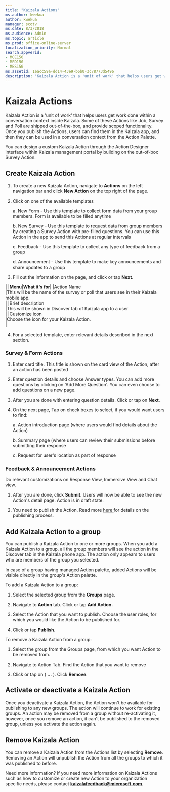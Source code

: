 ```yaml
---
title: "Kaizala Actions"
ms.author: kwekua
author: kwekua
manager: scotv
ms.date: 8/3/2018
ms.audience: Admin
ms.topic: article
ms.prod: office-online-server
localization_priority: Normal
search.appverid:
- MOE150
- MED150
- MBS150
ms.assetid: 1eacc59a-dd14-43e9-b6b0-3c78773d5496
description: "Kaizala Action is a 'unit of work' that helps users get work done within a conversation context inside Kaizala. Some of these Actions like Job, Survey and Poll are shipped out-of-the-box, and provide scoped functionality. Once you publish the Actions, users can find them in the Kaizala app, and then they can be used in a conversation context from the Action Palette."
---
```


# Kaizala Actions

Kaizala Action is a 'unit of work' that helps users get work done within a conversation context inside Kaizala. Some of these Actions like Job, Survey and Poll are shipped out-of-the-box, and provide scoped functionality. Once you publish the Actions, users can find them in the Kaizala app, and then they can be used in a conversation context from the Action Palette.
  
You can design a custom Kaizala Action through the Action Designer interface within Kaizala management portal by building on the out-of-box Survey Action.
  
## Create Kaizala Action

1. To create a new Kaizala Action, navigate to **Actions** on the left navigation bar and click **New Action** on the top right of the page. 
    
2. Click on one of the available templates
    
    a.  New Form - Use this template to collect form data from your group members. Form is available to be filled anytime
    
    b. New Survey - Use this template to request data from group members by creating a Survey Action with pre-filled questions. You can use this Action in the app to send this Actions at regular intervals
    
    c. Feedback - Use this template to collect any type of feedback from a group
    
    d. Announcement﻿ - Use this template to make key announcements and share updates to a group
    
3. Fill out the information on the page, and click or tap **Next**.
    
|
|**Menu**|**What it's for**|
|Action Name  <br/> |This will be the name of the survey or poll that users see in their Kaizala mobile app.  <br/> |
|Brief description  <br/> |This will be shown in Discover tab of Kaizala app to a user  <br/> |
|Customize icon  <br/> |Choose the icon for your Kaizala Action.  <br/> |
   
4. For a selected template, enter relevant details described in the next section.
    
### Survey &amp; Form Actions
1. Enter card title. This title is shown on the card view of the Action, after an action has been posted

2. Enter question details and choose Answer types. You can add more questions by clicking on 'Add More Question'. You can even choose to add questions on a new page.

3. After you are done with entering question details. Click or tap on **Next**.

4. On the next page, Tap on check boxes to select, if you would want users to find:
    
    a. Action introduction page (where users would find details about the Action)

    b. Summary page (where users can review their submissions before submitting their response

    c. Request for user's location as part of response
    
### Feedback &amp; Announcement Actions
Do relevant customizations on Response View, Immersive View and Chat view.
    
1. After you are done, click **Submit**. Users will now be able to see the new Action's detail page. Action is in draft state.
    
2. You need to publish the Action. Read more [here ﻿](https://docs.microsoft.com/en-us/kaizala/actions/publish#steps-to-publish-an-action)for details on the publishing process.
    
## Add Kaizala Action to a group

You can publish a Kaizala Action to one or more groups. When you add a Kaizala Action to a group, all the group members will see the action in the Discover tab in the Kaizala phone app. The action only appears to users who are members of the group you selected.
  
In case of a group having managed Action palette, added Actions will be visible directly in the group's Action palette.
  
To add a Kaizala Action to a group:
  
1. Select the selected group from the **Groups** page. 
    
2. Navigate to **Action** tab. Click or tap **Add Action.**
    
3. Select the Action that you want to publish. Choose the user roles, for which you would like the Action to be published for.
    
4. Click or tap **Publish**.
    
To remove a Kaizala Action from a group:
  
1. Select the group from the Groups page, from which you want Action to be removed from.
    
2. Navigate to Action Tab. Find the Action that you want to remove
    
3. Click or tap on ( **...** ). Click **Remove**. 
    
## Activate or deactivate a Kaizala Action

Once you deactivate a Kaizala Action, the Action won't be available for publishing to any new groups. The action will continue to work for existing groups. An action may be removed from a group without re-activating it, however, once you remove an action, it can't be published to the removed group, unless you activate the action again.
  
## Remove Kaizala Action

You can remove a Kaizala Action from the Actions list by selecting **Remove**. Removing an Action will unpublish the Action from all the groups to which it was published to before.
  
Need more information? If you need more information on Kaizala Actions such as how to customize or create new Action to your organization specific needs, please contact **kaizalafeedback@microsoft.com**.
  

